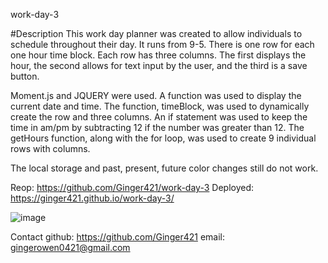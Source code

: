 work-day-3

#Description 
This work day planner was created to allow individuals to schedule throughout their day. It runs from 9-5. There is one row for each one hour time block. Each row has three columns. The first displays the hour, the second allows for text input by the user, and the third is a save button.

Moment.js and JQUERY were used. A function was used to display the current date and time. The function, timeBlock, was used to dynamically create the row and three columns. An if statement was used to keep the time in am/pm by subtracting 12 if the number was greater than 12. The getHours function, along with the for loop, was used to create 9 individual rows with columns.

The local storage and past, present, future color changes still do not work.

Reop: https://github.com/Ginger421/work-day-3
Deployed: https://ginger421.github.io/work-day-3/

![image](https://github.com/Ginger421/work-day-3/assets/101539821/b65ad1e7-3a4c-4c37-bb5c-5f57f40ac446)

Contact
github: https://github.com/Ginger421
email: gingerowen0421@gmail.com



